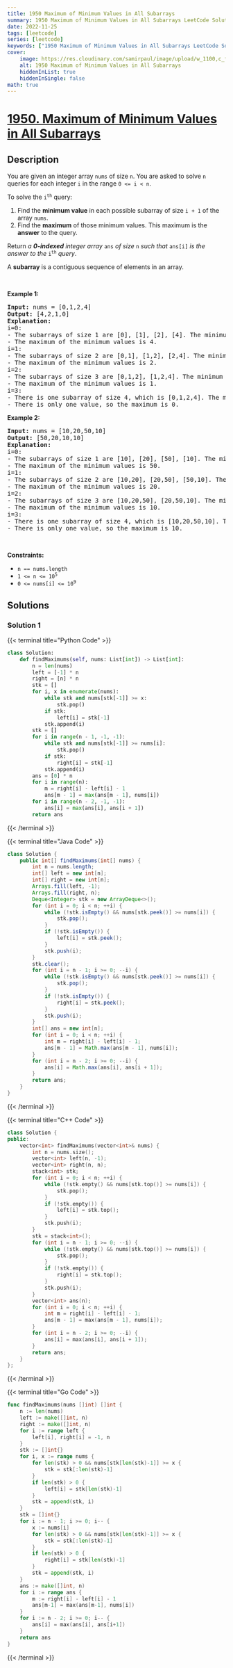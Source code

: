 ```yaml
---
title: 1950 Maximum of Minimum Values in All Subarrays
summary: 1950 Maximum of Minimum Values in All Subarrays LeetCode Solution Explained
date: 2022-11-25
tags: [leetcode]
series: [leetcode]
keywords: ["1950 Maximum of Minimum Values in All Subarrays LeetCode Solution Explained in all languages", "1950 Maximum of Minimum Values in All Subarrays", "LeetCode", "leetcode solution in Python3 C++ Java Go PHP Ruby Swift TypeScript Rust C# JavaScript C", "GeeksforGeeks", "InterviewBit", "Coding Ninjas", "HackerRank", "HackerEarth", "CodeChef", "TopCoder", "AlgoExpert", "freeCodeCamp", "Codeforces", "GitHub", "AtCoder", "Samir Paul"]
cover:
    image: https://res.cloudinary.com/samirpaul/image/upload/w_1100,c_fit,co_rgb:FFFFFF,l_text:Arial_75_bold:1950 Maximum of Minimum Values in All Subarrays - Solution Explained/problem-solving.webp
    alt: 1950 Maximum of Minimum Values in All Subarrays
    hiddenInList: true
    hiddenInSingle: false
math: true
---
```



# [1950. Maximum of Minimum Values in All Subarrays](https://leetcode.com/problems/maximum-of-minimum-values-in-all-subarrays)


## Description

<p>You are given an integer array <code>nums</code> of size <code>n</code>. You are asked to solve <code>n</code> queries for each integer <code>i</code> in the range <code>0 &lt;= i &lt; n</code>.</p>

<p>To solve the <code>i<sup>th</sup></code> query:</p>

<ol>
	<li>Find the <strong>minimum value</strong> in each possible subarray of size <code>i + 1</code> of the array <code>nums</code>.</li>
	<li>Find the <strong>maximum</strong> of those minimum values. This maximum is the <strong>answer</strong> to the query.</li>
</ol>

<p>Return <em>a <strong>0-indexed</strong> integer array</em> <code>ans</code> <em>of size </em><code>n</code> <em>such that </em><code>ans[i]</code> <em>is the answer to the </em><code>i<sup>th</sup></code> <em>query</em>.</p>

<p>A <strong>subarray</strong> is a contiguous sequence of elements in an array.</p>

<p>&nbsp;</p>
<p><strong class="example">Example 1:</strong></p>

<pre>
<strong>Input:</strong> nums = [0,1,2,4]
<strong>Output:</strong> [4,2,1,0]
<strong>Explanation:</strong>
i=0:
- The subarrays of size 1 are [0], [1], [2], [4]. The minimum values are 0, 1, 2, 4.
- The maximum of the minimum values is 4.
i=1:
- The subarrays of size 2 are [0,1], [1,2], [2,4]. The minimum values are 0, 1, 2.
- The maximum of the minimum values is 2.
i=2:
- The subarrays of size 3 are [0,1,2], [1,2,4]. The minimum values are 0, 1.
- The maximum of the minimum values is 1.
i=3:
- There is one subarray of size 4, which is [0,1,2,4]. The minimum value is 0.
- There is only one value, so the maximum is 0.
</pre>

<p><strong class="example">Example 2:</strong></p>

<pre>
<strong>Input:</strong> nums = [10,20,50,10]
<strong>Output:</strong> [50,20,10,10]
<strong>Explanation:</strong>
i=0:
- The subarrays of size 1 are [10], [20], [50], [10]. The minimum values are 10, 20, 50, 10.
- The maximum of the minimum values is 50.
i=1:
- The subarrays of size 2 are [10,20], [20,50], [50,10]. The minimum values are 10, 20, 10.
- The maximum of the minimum values is 20.
i=2:
- The subarrays of size 3 are [10,20,50], [20,50,10]. The minimum values are 10, 10.
- The maximum of the minimum values is 10.
i=3:
- There is one subarray of size 4, which is [10,20,50,10]. The minimum value is 10.
- There is only one value, so the maximum is 10.
</pre>

<p>&nbsp;</p>
<p><strong>Constraints:</strong></p>

<ul>
	<li><code>n == nums.length</code></li>
	<li><code>1 &lt;= n &lt;= 10<sup>5</sup></code></li>
	<li><code>0 &lt;= nums[i] &lt;= 10<sup>9</sup></code></li>
</ul>

## Solutions

### Solution 1

<!-- tabs:start -->

{{< terminal title="Python Code" >}}
```python
class Solution:
    def findMaximums(self, nums: List[int]) -> List[int]:
        n = len(nums)
        left = [-1] * n
        right = [n] * n
        stk = []
        for i, x in enumerate(nums):
            while stk and nums[stk[-1]] >= x:
                stk.pop()
            if stk:
                left[i] = stk[-1]
            stk.append(i)
        stk = []
        for i in range(n - 1, -1, -1):
            while stk and nums[stk[-1]] >= nums[i]:
                stk.pop()
            if stk:
                right[i] = stk[-1]
            stk.append(i)
        ans = [0] * n
        for i in range(n):
            m = right[i] - left[i] - 1
            ans[m - 1] = max(ans[m - 1], nums[i])
        for i in range(n - 2, -1, -1):
            ans[i] = max(ans[i], ans[i + 1])
        return ans
```
{{< /terminal >}}

{{< terminal title="Java Code" >}}
```java
class Solution {
    public int[] findMaximums(int[] nums) {
        int n = nums.length;
        int[] left = new int[n];
        int[] right = new int[n];
        Arrays.fill(left, -1);
        Arrays.fill(right, n);
        Deque<Integer> stk = new ArrayDeque<>();
        for (int i = 0; i < n; ++i) {
            while (!stk.isEmpty() && nums[stk.peek()] >= nums[i]) {
                stk.pop();
            }
            if (!stk.isEmpty()) {
                left[i] = stk.peek();
            }
            stk.push(i);
        }
        stk.clear();
        for (int i = n - 1; i >= 0; --i) {
            while (!stk.isEmpty() && nums[stk.peek()] >= nums[i]) {
                stk.pop();
            }
            if (!stk.isEmpty()) {
                right[i] = stk.peek();
            }
            stk.push(i);
        }
        int[] ans = new int[n];
        for (int i = 0; i < n; ++i) {
            int m = right[i] - left[i] - 1;
            ans[m - 1] = Math.max(ans[m - 1], nums[i]);
        }
        for (int i = n - 2; i >= 0; --i) {
            ans[i] = Math.max(ans[i], ans[i + 1]);
        }
        return ans;
    }
}
```
{{< /terminal >}}

{{< terminal title="C++ Code" >}}
```cpp
class Solution {
public:
    vector<int> findMaximums(vector<int>& nums) {
        int n = nums.size();
        vector<int> left(n, -1);
        vector<int> right(n, n);
        stack<int> stk;
        for (int i = 0; i < n; ++i) {
            while (!stk.empty() && nums[stk.top()] >= nums[i]) {
                stk.pop();
            }
            if (!stk.empty()) {
                left[i] = stk.top();
            }
            stk.push(i);
        }
        stk = stack<int>();
        for (int i = n - 1; i >= 0; --i) {
            while (!stk.empty() && nums[stk.top()] >= nums[i]) {
                stk.pop();
            }
            if (!stk.empty()) {
                right[i] = stk.top();
            }
            stk.push(i);
        }
        vector<int> ans(n);
        for (int i = 0; i < n; ++i) {
            int m = right[i] - left[i] - 1;
            ans[m - 1] = max(ans[m - 1], nums[i]);
        }
        for (int i = n - 2; i >= 0; --i) {
            ans[i] = max(ans[i], ans[i + 1]);
        }
        return ans;
    }
};
```
{{< /terminal >}}

{{< terminal title="Go Code" >}}
```go
func findMaximums(nums []int) []int {
	n := len(nums)
	left := make([]int, n)
	right := make([]int, n)
	for i := range left {
		left[i], right[i] = -1, n
	}
	stk := []int{}
	for i, x := range nums {
		for len(stk) > 0 && nums[stk[len(stk)-1]] >= x {
			stk = stk[:len(stk)-1]
		}
		if len(stk) > 0 {
			left[i] = stk[len(stk)-1]
		}
		stk = append(stk, i)
	}
	stk = []int{}
	for i := n - 1; i >= 0; i-- {
		x := nums[i]
		for len(stk) > 0 && nums[stk[len(stk)-1]] >= x {
			stk = stk[:len(stk)-1]
		}
		if len(stk) > 0 {
			right[i] = stk[len(stk)-1]
		}
		stk = append(stk, i)
	}
	ans := make([]int, n)
	for i := range ans {
		m := right[i] - left[i] - 1
		ans[m-1] = max(ans[m-1], nums[i])
	}
	for i := n - 2; i >= 0; i-- {
		ans[i] = max(ans[i], ans[i+1])
	}
	return ans
}
```
{{< /terminal >}}

<!-- tabs:end -->

<!-- end -->
